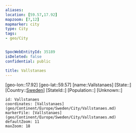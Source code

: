 ```yaml
---
aliases: 
location: [59.57,17.92]
mapzoom: [7,12] 
mapmarker: city 
type: City
tags:
- geo/City


SpocWebEntityId: 35189
isDeleted: false
confidential: public

title: Vallstanaes
---
```

[geo-lon::17.92]
[geo-lat::59.57]
[name::Vallstanaes]
[State::]
[Country::[Sweden](geo/Continent/Europe/Sweden.md)]
[StateId::]
[Population::]
[Unknown::]


```leaflet
id: Vallstanaes
coordinates: [Vallstanaes](geo/Continent/Europe/Sweden/City/Vallstanaes.md)
markerFile: [Vallstanaes](geo/Continent/Europe/Sweden/City/Vallstanaes.md)
defaultZoom: 11 
maxZoom: 18
```



